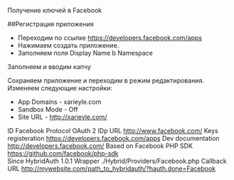 Получение ключей в Facebook

##Регистрация приложения

* Переходим по ссылке https://developers.facebook.com/apps
* Нажимаем создать приложение.
* Заполняем поля 
Display Name b Namespace

Заполняем и вводим капчу

Сохраняем приложение и переходим в режим редактирования.
Изменяем следующие настройки:
* App Domains - xarieyle.com
* Sandbox Mode - Off
* Site URL - http://xarieyle.com/


ID	Facebook
 Protocol	OAuth 2
 IDp URL	http://www.facebook.com/
 Keys registeration	https://developers.facebook.com/apps
 Dev documentation	http://developers.facebook.com/
 Based on	Facebook PHP SDK  https://github.com/facebook/php-sdk	
 Since	HybridAuth 1.0.1
 Wrapper	./Hybrid/Providers/Facebook.php
Callback URL	http://mywebsite.com/path_to_hybridauth/?hauth.done=Facebook